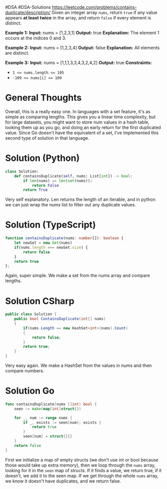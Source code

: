#DSA #DSA-Solutions 
https://leetcode.com/problems/contains-duplicate/description/
Given an integer array `nums`, return `true` if any value appears **at least twice** in the array, and return `false` if every element is distinct.

**Example 1:**
**Input:** nums = [1,2,3,1]
**Output:** true
**Explanation:**
The element 1 occurs at the indices 0 and 3.

**Example 2:**
**Input:** nums = [1,2,3,4]
**Output:** false
**Explanation:**
All elements are distinct.

**Example 3:**
**Input:** nums = [1,1,1,3,3,4,3,2,4,2]
**Output:** true
**Constraints:**
- `1 <= nums.length <= 105`
- `-109 <= nums[i] <= 109`
# General Thoughts
Overall, this is a really easy one. In languages with a set feature, it's as simple as comparing lengths. This gives you a linear time complexity, but for large datasets, you might want to store num values in a hash table, looking them up as you go, and doing an early return for the first duplicated value. Since Go doesn't have the equivalent of a set, I've implemented this second type of solution in that language.
# Solution (Python)
```python
class Solution:
	def containsDuplicate(self, nums: List[int]) -> bool:
		if len(nums) == len(set(nums)):
			return False
		return True
```
Very self explanatory. Len returns the length of an iterable, and in python we can just wrap the nums list to filter out any duplicate values.
# Solution (TypeScript)
```typescript
function containsDuplicate(nums: number[]): boolean {
    let newSet = new Set(nums)
    if(nums.length === newSet.size) {
        return false
    }
    return true
};
```
Again, super simple. We make a set from the nums array and compare lengths.
# Solution CSharp
```C#
public class Solution {
    public bool ContainsDuplicate(int[] nums) 
    {
        if(nums.Length == new HashSet<int>(nums).Count)
        {
            return false;
        }
        return true;
    }
}
```
Very easy again. We make a HashSet from the values in nums and then compare numbers.
# Solution Go
```go
func containsDuplicate(nums []int) bool {
    seen := make(map[int]struct{})

    for _, num := range nums {
        if _, exists := seen[num]; exists {
            return true
        }
        seen[num] = struct{}{}
    }
    return false
}
```
First we initialize a map of empty structs (we don't use int or bool because those would take up extra memory), then we loop through the `nums` array, looking for it in the `seen` map of structs. If it finds a value, we return true, if it doesn't, we add it to the seen map. If we get through the whole `nums` array, we know it doesn't have duplicates, and we return false.